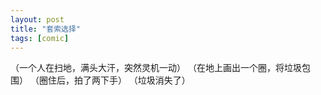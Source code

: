 ```yaml
---
layout: post
title: "套索选择"
tags: [comic]
---
```

（一个人在扫地，满头大汗，突然灵机一动）
（在地上画出一个圈，将垃圾包围）
（圈住后，拍了两下手）
（垃圾消失了）

